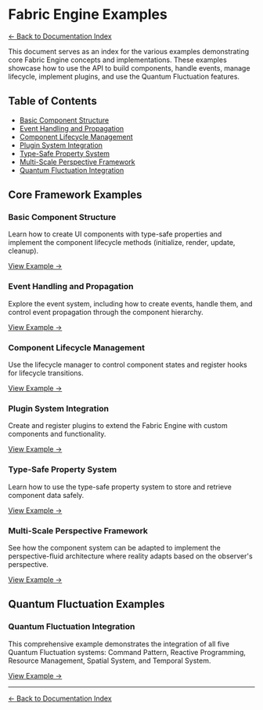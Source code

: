 # Fabric Engine Examples

[← Back to Documentation Index](DOCUMENTATION.md)

This document serves as an index for the various examples demonstrating core Fabric Engine concepts and implementations. These examples showcase how to use the API to build components, handle events, manage lifecycle, implement plugins, and use the Quantum Fluctuation features.

## Table of Contents
- [Basic Component Structure](examples/basic_component.md)
- [Event Handling and Propagation](examples/event_handling.md)
- [Component Lifecycle Management](examples/lifecycle_management.md)
- [Plugin System Integration](examples/plugin_system.md)
- [Type-Safe Property System](examples/property_system.md)
- [Multi-Scale Perspective Framework](examples/perspective_framework.md)
- [Quantum Fluctuation Integration](examples/quantum_fluctuation.md)

## Core Framework Examples

### Basic Component Structure

Learn how to create UI components with type-safe properties and implement the component lifecycle methods (initialize, render, update, cleanup).

[View Example →](examples/basic_component.md)

### Event Handling and Propagation

Explore the event system, including how to create events, handle them, and control event propagation through the component hierarchy.

[View Example →](examples/event_handling.md)

### Component Lifecycle Management 

Use the lifecycle manager to control component states and register hooks for lifecycle transitions.

[View Example →](examples/lifecycle_management.md)

### Plugin System Integration

Create and register plugins to extend the Fabric Engine with custom components and functionality.

[View Example →](examples/plugin_system.md)

### Type-Safe Property System

Learn how to use the type-safe property system to store and retrieve component data safely.

[View Example →](examples/property_system.md)

### Multi-Scale Perspective Framework

See how the component system can be adapted to implement the perspective-fluid architecture where reality adapts based on the observer's perspective.

[View Example →](examples/perspective_framework.md)

## Quantum Fluctuation Examples

### Quantum Fluctuation Integration

This comprehensive example demonstrates the integration of all five Quantum Fluctuation systems: Command Pattern, Reactive Programming, Resource Management, Spatial System, and Temporal System.

[View Example →](examples/quantum_fluctuation.md)

---

[← Back to Documentation Index](DOCUMENTATION.md)